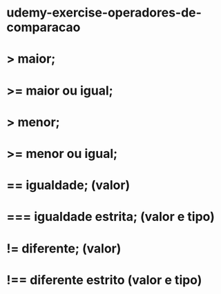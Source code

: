 # udemy-exercise-operadores-de-comparacao
# > maior; 
# >= maior ou igual; 
# > menor;  
# >= menor ou igual; 
# == igualdade; (valor)
# === igualdade estrita; (valor e tipo) 
# != diferente; (valor)
# !== diferente estrito (valor e tipo)
